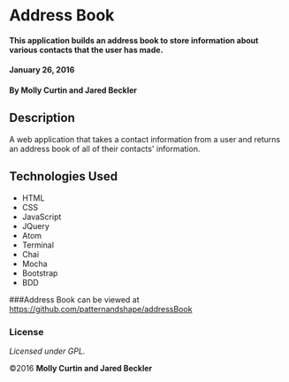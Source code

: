 # Address Book

#### This application builds an address book to store information about various contacts that the user has made.  
#### January 26, 2016

#### By Molly Curtin and Jared Beckler

## Description

A web application that takes a contact information from a user and returns an address book of all of their contacts' information.

## Technologies Used

* HTML
* CSS
* JavaScript
* JQuery
* Atom
* Terminal
* Chai
* Mocha
* Bootstrap
* BDD

###Address Book can be viewed at https://github.com/patternandshape/addressBook

### License

*Licensed under GPL.*

&copy;2016 **Molly Curtin and Jared Beckler**

